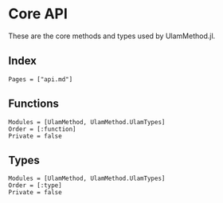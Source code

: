 # Core API

These are the core methods and types used by UlamMethod.jl.

## Index
```@index
Pages = ["api.md"]
```

## Functions
```@autodocs
Modules = [UlamMethod, UlamMethod.UlamTypes]
Order = [:function]
Private = false
``` 

## Types
```@autodocs
Modules = [UlamMethod, UlamMethod.UlamTypes]
Order = [:type]
Private = false
``` 